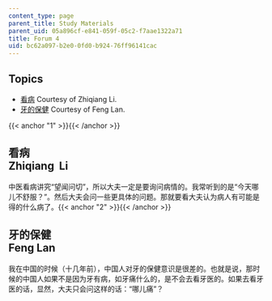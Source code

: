 ```yaml
---
content_type: page
parent_title: Study Materials
parent_uid: 05a896cf-e841-059f-05c2-f7aae1322a71
title: Forum 4
uid: bc62a097-b2e0-0fd0-b924-76ff96141cac
---
```


Topics
------

*   [看病](#1) Courtesy of Zhiqiang Li.
*   [牙的保健](#2) Courtesy of Feng Lan.

{{< anchor "1" >}}{{< /anchor >}}

看病  
Zhiqiang  Li 
------------------

中医看病讲究“望闻问切”，所以大夫一定是要询问病情的。我常听到的是“今天哪儿不舒服？”。然后大夫会问一些更具体的问题。那就要看大夫认为病人有可能是得的什么病了。{{< anchor "2" >}}{{< /anchor >}}

牙的保健  
Feng Lan 
----------------

我在中国的时候（十几年前），中国人对牙的保健意识是很差的。也就是说，那时候的中国人如果不是因为牙有病，如牙痛什么的，是不会去看牙医的。如果去看牙医的话，显然，大夫只会问这样的话：“哪儿痛”？